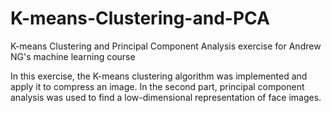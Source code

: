 # K-means-Clustering-and-PCA
K-means Clustering and Principal Component Analysis exercise for Andrew NG's machine learning course


In this exercise, the K-means clustering algorithm was implemented and apply it to compress an image. 
In the second part, principal component analysis was used to find a low-dimensional representation of face images. 

